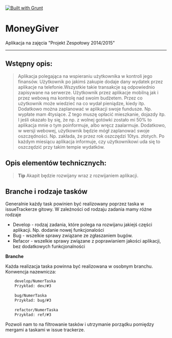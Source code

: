 [![Built with Grunt](https://cdn.gruntjs.com/builtwith.png)](http://gruntjs.com/)

**MoneyGiver**
===================
Aplikacja na zajęcia "Projekt Zespołowy 2014/2015"

----------

Wstępny opis:
----------

>Aplikacja polegająca na wspieraniu użytkownika w kontroli jego finansów. Użytkownik po jakimś zakupie dodaje dany wydatek przez aplikacje na telefonie.Wszystkie takie transakcje są odpowiednio zapisywane na serwerze. Użytkownik przez aplikacje mobilną jak i przez webową ma kontrolę nad swoim budżetem. Przez co użytkownik może wiedzieć na co wydał pieniądze, kiedy itp. Dodatkowo można zaplanować w aplikacji swoje fundusze. Np. wypłate mam 4tysiące. Z tego muszę opłacić mieszkanie, dojazdy itp. I jeśli okazało by się, że np. z wolnej gotówki zostało mi 50% to aplikacja mnie o tym poinformuje, albo wręcz zaalarmuje. Dodatkowo, w wersji webowej, użytkownik będzie mógł zaplanować swoje oszczędności. Np. zakłada, że przez rok oszczędzi 10tys. złotych. Po każdym miesiącu aplikacja informuje, czy użytkownikowi uda się to oszczędzić przy takim tempie wydatków. 



Opis elementów technicznych:
---------------
>**Tip** Akapit będzie rozwijany wraz z rozwijaniem aplikacji.


Branche i rodzaje tasków 
-----------
Generalnie każdy task powinien być realizowany poprzez taska w issueTrackerze gitowy.
W zależności od rodzaju zadania mamy różne rodzaje
*  Develop - rodzaj zadania, które polega na rozwijanu jakiejś części aplikacji. Np. dodanie nowej funkcjonalości
*  Bug - wszelkie sprawy związane ze zgłaszaniem bugów. 
*  Refacor - wszelkie sprawy związane z poprawianiem jakości aplikacji, bez dodatkowych funkcjonalności

**Branche**

Każda realizacja taska powinna być realizowana w osobnym branchu. 
Konwencja nazewnicza:

```sh
    develop/NumerTaska
    Przykład: dev/#3
    
    bug/NumerTaska
    Przykład: bug/#3
    
    refactor/NumerTaska
    Przykład: ref/#3
```

Pozwoli nam to na filtrowanie tasków i utrzymanie porządku pomiędzy mergami a taskami w issue trackerze.


